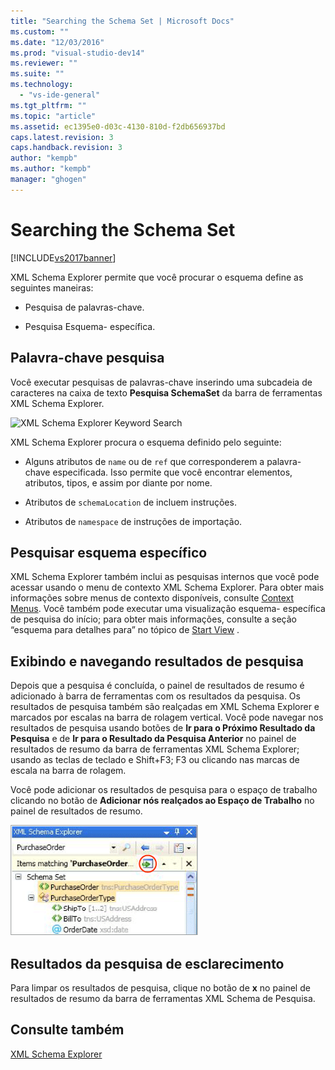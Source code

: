 ```yaml
---
title: "Searching the Schema Set | Microsoft Docs"
ms.custom: ""
ms.date: "12/03/2016"
ms.prod: "visual-studio-dev14"
ms.reviewer: ""
ms.suite: ""
ms.technology: 
  - "vs-ide-general"
ms.tgt_pltfrm: ""
ms.topic: "article"
ms.assetid: ec1395e0-d03c-4130-810d-f2db656937bd
caps.latest.revision: 3
caps.handback.revision: 3
author: "kempb"
ms.author: "kempb"
manager: "ghogen"
---
```

# Searching the Schema Set
[!INCLUDE[vs2017banner](../code-quality/includes/vs2017banner.md)]

XML Schema Explorer permite que você procurar o esquema define as seguintes maneiras:  
  
-   Pesquisa de palavras\-chave.  
  
-   Pesquisa Esquema\- específica.  
  
## Palavra\-chave pesquisa  
 Você executar pesquisas de palavras\-chave inserindo uma subcadeia de caracteres na caixa de texto **Pesquisa SchemaSet** da barra de ferramentas XML Schema Explorer.  
  
 ![XML Schema Explorer Keyword Search](~/xml-tools/media/schemaexplorersearch.gif "SchemaExplorerSearch")  
  
 XML Schema Explorer procura o esquema definido pelo seguinte:  
  
-   Alguns atributos de `name` ou de `ref` que corresponderem a palavra\-chave especificada.  Isso permite que você encontrar elementos, atributos, tipos, e assim por diante por nome.  
  
-   Atributos de `schemaLocation` de incluem instruções.  
  
-   Atributos de `namespace` de instruções de importação.  
  
## Pesquisar esquema específico  
 XML Schema Explorer também inclui as pesquisas internos que você pode acessar usando o menu de contexto XML Schema Explorer.  Para obter mais informações sobre menus de contexto disponíveis, consulte [Context Menus](../xml-tools/context-menus-xml-schema-explorer.md).  Você também pode executar uma visualização esquema\- específica de pesquisa do início; para obter mais informações, consulte a seção “esquema para detalhes para” no tópico de [Start View](../xml-tools/start-view.md) .  
  
## Exibindo e navegando resultados de pesquisa  
 Depois que a pesquisa é concluída, o painel de resultados de resumo é adicionado à barra de ferramentas com os resultados da pesquisa.  Os resultados de pesquisa também são realçadas em XML Schema Explorer e marcados por escalas na barra de rolagem vertical.  Você pode navegar nos resultados de pesquisa usando botões de **Ir para o Próximo Resultado da Pesquisa** e de **Ir para o Resultado da Pesquisa Anterior** no painel de resultados de resumo da barra de ferramentas XML Schema Explorer; usando as teclas de teclado e Shift\+F3; F3 ou clicando nas marcas de escala na barra de rolagem.  
  
 Você pode adicionar os resultados de pesquisa para o espaço de trabalho clicando no botão de **Adicionar nós realçados ao Espaço de Trabalho** no painel de resultados de resumo.  
  
 ![XML Schema Explorer Search Result](../xml-tools/media/schemaexplorersearchresult.gif "SchemaExplorerSearchResult")  
  
## Resultados da pesquisa de esclarecimento  
 Para limpar os resultados de pesquisa, clique no botão de **x** no painel de resultados de resumo da barra de ferramentas XML Schema de Pesquisa.  
  
## Consulte também  
 [XML Schema Explorer](../xml-tools/xml-schema-explorer.md)